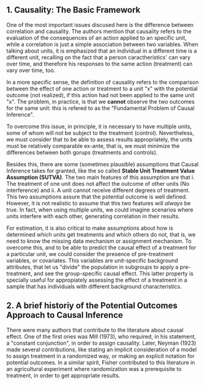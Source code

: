 ## 1. Causality: The Basic Framework

One of the most important issues discused here is the difference between correlation and causality. The authors mention that causality refers to the evaluation of the consequences of an action applied to an specific unit, while a correlation is just a simple association between two variables. When talking about units, it is emphasized that an individual in a different time is a different unit, recalling on the fact that a person caractheristics' can vary over time, and therefore his responses to the same action (treatment) can vary over time, too.

In a more specific sense, the definition of causality refers to the comparison between the effect of one action or treatment to a unit "x" with the potential outcome (not realized), if this action had not been applied to the same unit "x". The problem, in practice, is that we **cannot** observe the two outcomes for the same unit: this is refered to as the "Fundamental Problem of Causal Inference". 

To overcome this issue, in principle, it is necessary to have multiple units, some of whom will not be subject to the treatment (control). Nevertheless, we must consider that to be able to assess results appropriately, the units must be relatively comparable ex-ante, that is, we must minimize the differences between both gorups (treatments and controls).

Besides this, there are some (sometimes plausible) assumptions that Causal Inference takes for granted, like the so called **Stable Unit Treatment Value Assumption (SUTVA)**. The two main features of this assumption are that i. The treatment of one unit does not affect the outcome of other units (No interference) and ii. A unit cannot receive different degrees of treatment. This two assumptions assure that the potential outcome is well defined. However, it is not realistic to assume that this two features will *always* be true. In fact, when using multiple units, we could imagine scenarios where units 
interfere with each other, generating correlation in their results.

For estimation, it is also critical to make assumptions about how is determined which units get treatments and which others do not, that is, we need to know the missing data mechanism or assignment mechanism. To overcome this, and to be able to predict the causal effect of a treatment for a particular unit, we could consider the presence of pre-treatment variables, or covariates. This variables are unit-specific background attributes, that let us "divide" the population in subgroups to apply a pre-treatment, and see the group-specific causal effect. This latter property is specially useful for appropiately assessing the effect of a treatment in a sample that has individuals with different background characteristics.



## 2. A brief historiy of the Potential Outcomes Approach to Causal Inference

There were many authors that contribute to the literature about causal effect. One of the first ones was Mill (1973), who required, in his statement, a "constant conjunction", in order to assign causality. Later, Neyman (1923) made several contributions, like stating an implicit consideration of a model to assign treatment in a randomized way, or making an explicit notation for potential outcomes. In a similar spirit, Fisher contributed to this literature in an agricultural experiment where randomization was a prerequisite to treatment, in order to get appropriate results. 














